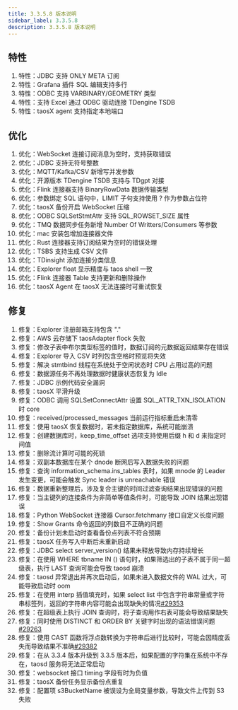 ```yaml
---
title: 3.3.5.8 版本说明
sidebar_label: 3.3.5.8
description: 3.3.5.8 版本说明
---
```


## 特性

  1. 特性：JDBC 支持 ONLY META 订阅
  2. 特性：Grafana 插件 SQL 编辑支持多行
  3. 特性：ODBC 支持 VARBINARY/GEOMETRY 类型
  4. 特性：支持 Excel 通过 ODBC 驱动连接 TDengine TSDB
  5. 特性：taosX agent 支持指定本地端口

## 优化

  1. 优化：WebSocket 连接订阅消息为空时，支持获取错误
  2. 优化：JDBC 支持无符号整数
  3. 优化：MQTT/Kafka/CSV 新增写并发参数
  4. 优化：开源版本 TDengine TSDB 支持与 TDgpt 对接
  5. 优化：Flink 连接器支持 BinaryRowData 数据传输类型
  6. 优化：参数绑定 SQL 语句中，LIMIT 子句支持使用 ? 作为参数占位符
  7. 优化：taosX 备份开启 WebSocket 压缩
  8. 优化：ODBC SQLSetStmtAttr 支持 SQL_ROWSET_SIZE 属性
  9. 优化：TMQ 数据同步任务新增 Number Of Writters/Consumers 等参数
 10. 优化：mac 安装包增加连接器文件
 11. 优化：Rust 连接器支持订阅结果为空时的错误处理
 12. 优化：TSBS 支持生成 CSV 文件
 13. 优化：TDinsight 添加连接分类信息
 14. 优化：Explorer float 显示精度与 taos shell 一致
 15. 优化：Flink 连接器 Table 支持更新和删除操作
 16. 优化：taosX Agent 在 taosX 无法连接时可重试恢复

## 修复

  1. 修复：Explorer 注册邮箱支持包含 "."
  2. 修复：AWS 云存储下 taosAdapter flock 失败
  3. 修复：修改子表中布尔类型标签的值时，数据订阅的元数据返回结果存在错误
  4. 修复：Explorer 导入 CSV 时列包含空格时预览将失效
  5. 修复：解决 stmtbind 线程在系统处于空闲状态时 CPU 占用过高的问题
  6. 修复：数据源任务不再处理数据时健康状态恢复为 Idle
  7. 修复：JDBC 示例代码安全漏洞
  8. 修复：taosX 平滑升级
  9. 修复：ODBC 调用 SQLSetConnectAttr 设置 SQL_ATTR_TXN_ISOLATION 时 core
 10. 修复：received/processed_messages 当前运行指标重启未清零
 11. 修复：使用 taosX 恢复数据时，若未指定数据库，系统可能崩溃
 12. 修复：创建数据库时，keep_time_offset 选项支持使用后缀 h 和 d 来指定时间值
 13. 修复：删除流计算时可能的死锁
 14. 修复：双副本数据库在某个 dnode 断网后写入数据失败的问题
 15. 修复：查询 information_schema.ins_tables 表时，如果 mnode 的 Leader 发生变更，可能会触发 Sync leader is unreachable 错误
 16. 修复：数据重新整理后，涉及复合主键的时间过滤查询结果出现错误的问题
 17. 修复：当主键列的连接条件为非简单等值条件时，可能导致 JOIN 结果出现错误
 18. 修复：Python WebSocket 连接器 Cursor.fetchmany 接口自定义长度问题
 19. 修复：Show Grants 命令返回的列数目不正确的问题
 20. 修复：备份计划未启动时查看备份点列表不符合预期
 21. 修复：taosX 任务写入中断后未重新启动
 22. 修复：JDBC select server_version() 结果未释放导致内存持续增长
 23. 修复：在使用 WHERE tbname IN () 语句时，如果筛选出的子表不属于同一超级表，执行 LAST 查询可能会导致 taosd 崩溃
 24. 修复：taosd 异常退出并再次启动后，如果未进入数据文件的 WAL 过大，可能导致启动时 oom
 25. 修复：在使用 interp 插值填充时，如果 select list 中包含字符串常量或字符串标签列，返回的字符串内容可能会出现缺失的情况[#29353](https://github.com/taosdata/TDengine/issues/29353)
 26. 修复：在超级表上执行 JOIN 查询时，将子查询用作右表可能会导致结果缺失
 27. 修复：同时使用 DISTINCT 和 ORDER BY 关键字时出现的语法错误问题[#29263](https://github.com/taosdata/TDengine/issues/29263)
 28. 修复：使用 CAST 函数将浮点数转换为字符串后进行比较时，可能会因精度丢失而导致结果不准确[#29382](https://github.com/taosdata/TDengine/issues/29382)
 29. 修复：在从 3.3.4 版本升级到 3.3.5 版本后，如果配置的字符集在系统中不存在，taosd 服务将无法正常启动
 30. 修复：websocket 接口 timing 字段有时为负值
 31. 修复：taosX 备份任务显示备份点重复
 32. 修复：配置项 s3BucketName 被误设为全局变量参数，导致文件上传到 S3 失败
